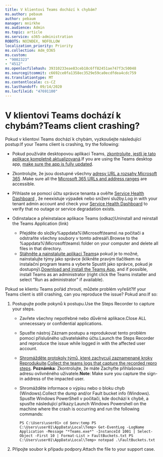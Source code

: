 ```yaml
---
title: V klientovi Teams dochází k chybám?
ms.author: pebaum
author: pebaum
manager: mnirkhe
ms.audience: Admin
ms.topic: article
ms.service: o365-administration
ROBOTS: NOINDEX, NOFOLLOW
localization_priority: Priority
ms.collection: Adm_O365
ms.custom:
- "9002323"
- "4512"
ms.openlocfilehash: 39310233eae83ceb18c6ff82451ae747f3c50048
ms.sourcegitcommit: c6692ce0fa1358ec3529e59ca0ecdfdea4cdc759
ms.translationtype: MT
ms.contentlocale: cs-CZ
ms.lasthandoff: 09/14/2020
ms.locfileid: "47691100"
---
```

# <a name="teams-client-crashing"></a><span data-ttu-id="4ecc0-102">V klientovi Teams dochází k chybám?</span><span class="sxs-lookup"><span data-stu-id="4ecc0-102">Teams client crashing?</span></span>

<span data-ttu-id="4ecc0-103">Pokud v klientovi Teams dochází k chybám, vyzkoušejte následující postup:</span><span class="sxs-lookup"><span data-stu-id="4ecc0-103">If your Teams client is crashing, try the following:</span></span>

- <span data-ttu-id="4ecc0-104">Pokud používáte desktopovou aplikaci Teams, [zkontrolujte, jestli je tato aplikace kompletně aktualizovaná](https://support.office.com/article/Update-Microsoft-Teams-535a8e4b-45f0-4f6c-8b3d-91bca7a51db1).</span><span class="sxs-lookup"><span data-stu-id="4ecc0-104">If you are using the Teams desktop app, [make sure the app is fully updated](https://support.office.com/article/Update-Microsoft-Teams-535a8e4b-45f0-4f6c-8b3d-91bca7a51db1).</span></span>

- <span data-ttu-id="4ecc0-105">Zkontrolujte, že jsou dostupné všechny [adresy URL a rozsahy Microsoft 365](https://docs.microsoft.com/microsoftteams/connectivity-issues) .</span><span class="sxs-lookup"><span data-stu-id="4ecc0-105">Make sure all the [Microsoft 365 URLs and address ranges](https://docs.microsoft.com/microsoftteams/connectivity-issues) are accessible.</span></span>

- <span data-ttu-id="4ecc0-106">Přihlaste se pomocí účtu správce tenanta a ověřte [Service Health Dashboard](https://docs.microsoft.com/office365/enterprise/view-service-health) , že neexistuje výpadek nebo snížení služby.</span><span class="sxs-lookup"><span data-stu-id="4ecc0-106">Log in with your tenant admin account and check your [Service Health Dashboard](https://docs.microsoft.com/office365/enterprise/view-service-health) to verify that no outage or service degradation exists.</span></span>

- <span data-ttu-id="4ecc0-107">Odinstalace a přeinstalace aplikace Teams (odkaz)</span><span class="sxs-lookup"><span data-stu-id="4ecc0-107">Uninstall and reinstall the Teams Application (link)</span></span>
    - <span data-ttu-id="4ecc0-108">Přejděte do složky%appdata%\Microsoft\teams\ na počítači a odstraňte všechny soubory v tomto adresáři.</span><span class="sxs-lookup"><span data-stu-id="4ecc0-108">Browse to the %appdata%\Microsoft\teams\ folder on your computer and delete all files in that directory.</span></span>
    - <span data-ttu-id="4ecc0-109">[Stáhněte a nainstalujte aplikaci Teams](https://www.microsoft.com/microsoft-365/microsoft-teams/group-chat-software#office-DesktopAppDownload-ofoushy)a pokud je to možné, nainstalujte týmy jako správce (klikněte pravým tlačítkem na instalační program teams a vyberte Spustit jako správce, pokud je dostupný).</span><span class="sxs-lookup"><span data-stu-id="4ecc0-109">[Download and install the Teams App](https://www.microsoft.com/microsoft-365/microsoft-teams/group-chat-software#office-DesktopAppDownload-ofoushy), and if possible, install Teams as an administrator (right click the Teams installer and select "Run as administrator" if available).</span></span>

<span data-ttu-id="4ecc0-110">Pokud se klientu Teams pořád zhroutí, můžete problém vyřešit?</span><span class="sxs-lookup"><span data-stu-id="4ecc0-110">If your Teams client is still crashing, can you reproduce the issue?</span></span> <span data-ttu-id="4ecc0-111">Pokud ano:</span><span class="sxs-lookup"><span data-stu-id="4ecc0-111">If so:</span></span>

1. <span data-ttu-id="4ecc0-112">Postupujte podle pokynů k postupu.</span><span class="sxs-lookup"><span data-stu-id="4ecc0-112">Use the Steps Recorder to capture your steps.</span></span>
    - <span data-ttu-id="4ecc0-113">Zavřete všechny nepotřebné nebo důvěrné aplikace.</span><span class="sxs-lookup"><span data-stu-id="4ecc0-113">Close ALL unnecessary or confidential applications.</span></span>
    - <span data-ttu-id="4ecc0-114">Spusťte nástroj Záznam postupu a reprodukovat tento problém pomocí příslušného uživatelského účtu.</span><span class="sxs-lookup"><span data-stu-id="4ecc0-114">Launch the Steps Recorder and reproduce the issue while logged in with the affected user account.</span></span>
    - <span data-ttu-id="4ecc0-115">[Shromážděte protokoly týmů, které zachycují zaznamenané kroky Reprodukujte](https://docs.microsoft.com/microsoftteams/log-files).</span><span class="sxs-lookup"><span data-stu-id="4ecc0-115">[Collect the teams logs that capture the recorded repro steps](https://docs.microsoft.com/microsoftteams/log-files).</span></span> <span data-ttu-id="4ecc0-116">**Poznámka**: Zkontrolujte, že máte Zachyťte přihlašovací adresu ovlivněného uživatele.</span><span class="sxs-lookup"><span data-stu-id="4ecc0-116">**Note**: Make sure you capture the sign-in address of the impacted user.</span></span>
    - <span data-ttu-id="4ecc0-117">Shromážděte informace o výpisu nebo o bloku chyb (Windows).</span><span class="sxs-lookup"><span data-stu-id="4ecc0-117">Collect the dump and/or Fault bucket info (Windows).</span></span> <span data-ttu-id="4ecc0-118">Spusťte Windows PowerShell v počítači, kde dochází k chybě, a spusťte následující příkazy:</span><span class="sxs-lookup"><span data-stu-id="4ecc0-118">Launch Windows Powershell on the machine where the crash is occurring and run the following commands:</span></span>

        `
        PS C:\Users\user01> cd $env:temp
        PS C:\Users\user01\AppData\Local\Temp> Get-EventLog -LogName Application -Message "*Teams.exe*" -InstanceId 1001 | Select-Object -First 10 | Format-List > FaultBuckets.txt
        PS C:\Users\user01\AppData\Local\Temp> notepad .\FaultBuckets.txt
        `
    
2. <span data-ttu-id="4ecc0-119">Připojte soubor k případu podpory.</span><span class="sxs-lookup"><span data-stu-id="4ecc0-119">Attach the file to your support case.</span></span>
